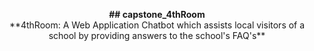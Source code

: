 <p align="center">
<strong>## capstone_4thRoom</strong><br>
**4thRoom: A Web Application Chatbot which assists local visitors of a school by providing answers to the school's FAQ's**
</p>

